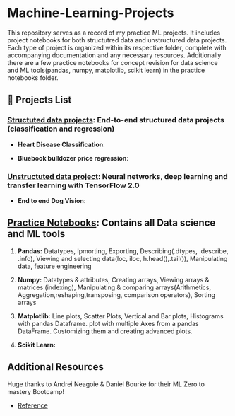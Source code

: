 # Machine-Learning-Projects
This repository serves as a record of my practice ML projects. It includes project notebooks for both structutred data and unstructured data projects. Each type of project is organized within its respective folder, complete with accompanying documentation and any necessary resources. Additionally there are a few practice notebooks for concept revision for data science and ML tools(pandas, numpy, matplotlib, scikit learn) in the practice notebooks folder.

## 📄 Projects List

### [Structuted data projects](https://github.com/Rishikesh-Jadhav/CMSC848F-3D-Vision/tree/main/Project1): End-to-end structured data projects (classification and regression)
- **Heart Disease Classification**:

 <!-- 1. __Rendering First Mesh:__ Acquired a basic understanding of mesh rendering using PyTorch3D.

  2. __Practicing with Cameras:__ Created 360-degree gifs and set camera viewpoints for rendering.

  3. __Re-creating the Dolly Zoom:__ Successfully implemented the Dolly Zoom effect in PyTorch3D.
     <img src="reviews_and_presentations/outputs/a1_dolly_zoom.png" alt="dolly zoom" width="400"/> -->

- **Bluebook bulldozer price regression**:

<!--  1. __Rendering First Mesh:__ Acquired a basic understanding of mesh rendering using PyTorch3D.

  2. __Practicing with Cameras:__ Created 360-degree gifs and set camera viewpoints for rendering.

  3. __Re-creating the Dolly Zoom:__ Successfully implemented the Dolly Zoom effect in PyTorch3D.
     <img src="reviews_and_presentations/outputs/a1_dolly_zoom.png" alt="dolly zoom" width="400"/> -->
     
  ### [Unstructuted data project](https://github.com/Rishikesh-Jadhav/CMSC848F-3D-Vision/tree/main/Project2):  Neural networks, deep learning and transfer learning with TensorFlow 2.0
 
- **End to end Dog Vision**:

<!--  1. __Rendering First Mesh:__ Acquired a basic understanding of mesh rendering using PyTorch3D.

  2. __Practicing with Cameras:__ Created 360-degree gifs and set camera viewpoints for rendering.

  3. __Re-creating the Dolly Zoom:__ Successfully implemented the Dolly Zoom effect in PyTorch3D.
     <img src="reviews_and_presentations/outputs/a1_dolly_zoom.png" alt="dolly zoom" width="400"/> -->

## [Practice Notebooks](https://github.com/Rishikesh-Jadhav/Machine-Learning-Practice-Projects/practice_notebooks):  Contains all Data science and ML tools
 
  1. __Pandas:__ Datatypes, Ipmorting, Exporting, Describing(.dtypes, .describe, .info), Viewing and selecting data(loc, iloc, h.head(),.tail()), Manipulating data, feature engineering
  
  2. __Numpy:__ Datatypes & attributes, Creating arrays, Viewing arrays & matrices (indexing), Manipulating & comparing arrays(Arithmetics, Aggregation,reshaping,transposing, comparison operators), Sorting arrays
  
  3. __Matplotlib:__ Line plots, Scatter Plots, Vertical and Bar plots, Histograms with pandas Dataframe. plot with multiple Axes from a pandas DataFrame. Customizing them and creating advanced plots.
  
  4. __Scikit Learn:__ 

  
## Additional Resources
Huge thanks to Andrei Neagoie & Daniel Bourke for their ML Zero to mastery Bootcamp! 
- [Reference](https://zerotomastery.io/courses/machine-learning-and-data-science-bootcamp/)


